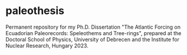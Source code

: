 # paleothesis
Permanent repository for my Ph.D. Dissertation "The Atlantic Forcing on Ecuadorian Paleorecords: Speleothems and Tree-rings", prepared at the Doctoral School of Physics, University of Debrecen and the Institute for Nuclear Research, Hungary 2023. 
